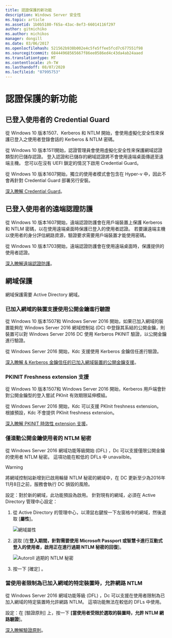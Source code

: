```yaml
---
title: 認證保護的新功能
description: Windows Server 安全性
ms.topic: article
ms.assetid: 1b0b5180-f65a-43ac-8ef3-66014116f297
author: gitmichiko
ms.author: michikos
manager: dongill
ms.date: 03/06/2017
ms.openlocfilehash: 521562b938b002e4c5fe5ffee5fcd7c677551f98
ms.sourcegitcommit: 68444968565667f86ee0586ed4c43da4ab24aaed
ms.translationtype: MT
ms.contentlocale: zh-TW
ms.lasthandoff: 08/07/2020
ms.locfileid: "87995753"
---
```

# <a name="whats-new-in-credential-protection"></a>認證保護的新功能

## <a name="credential-guard-for-signed-in-user"></a>已登入使用者的 Credential Guard

從 Windows 10 版本1507、Kerberos 和 NTLM 開始，會使用虛擬化安全性來保護已登入之使用者登錄會話的 Kerberos & NTLM 密碼。

從 Windows 10 版本1511開始，認證管理員會使用虛擬化安全性來保護網域認證類型的已儲存認證。 登入認證和已儲存的網域認證將不會使用遠端桌面傳遞至遠端主機。 您可以在沒有 UEFI 鎖定的情況下啟用 Credential Guard。

從 Windows 10 版本1607開始，獨立的使用者模式會包含在 Hyper-v 中，因此不會再針對 Credential Guard 部署另行安裝。

[深入瞭解 Credential Guard](/windows/security/identity-protection/credential-guard/credential-guard)。


## <a name="remote-credential-guard-for-signed-in-user"></a>已登入使用者的遠端認證防護

從 Windows 10 版本1607開始，遠端認證防護會在用戶端裝置上保護 Kerberos 和 NTLM 密碼，以在使用遠端桌面時保護已登入的使用者認證。 若要讓遠端主機以使用者的身分評估網路資源，驗證要求需要用戶端裝置才能使用密碼。

從 Windows 10 版本1703開始，遠端認證防護會在使用遠端桌面時，保護提供的使用者認證。

[深入瞭解遠端認證防護](/windows/security/identity-protection/remote-credential-guard)。

## <a name="domain-protections"></a>網域保護

網域保護需要 Active Directory 網域。

### <a name="domain-joined-device-support-for-authentication-using-public-key"></a>已加入網域的裝置支援使用公開金鑰進行驗證

從 Windows 10 版本1507和 Windows Server 2016 開始，如果已加入網域的裝置能夠在 Windows Server 2016 網域控制站 (DC) 中登錄其系結的公開金鑰，則裝置可以對 Windows Server 2016 DC 使用 Kerberos PKINIT 驗證，以公開金鑰進行驗證。

從 Windows Server 2016 開始，Kdc 支援使用 Kerberos 金鑰信任進行驗證。

[深入瞭解 & Kerberos 金鑰信任的已加入網域裝置的公開金鑰支援](../kerberos/whats-new-in-kerberos-authentication.md)。

### <a name="pkinit-freshness-extension-support"></a>PKINIT Freshness extension 支援

從 Windows 10 版本1507和 Windows Server 2016 開始，Kerberos 用戶端會針對公開金鑰型的登入嘗試 PKInit 有效期限延伸模組。

從 Windows Server 2016 開始，Kdc 可以支援 PKInit freshness extension。  根據預設，Kdc 不會提供 PKInit freshness extension。

[深入瞭解 PKINIT 時效性 extension 支援](../kerberos/whats-new-in-kerberos-authentication.md)。

### <a name="rolling-public-key-only-users-ntlm-secrets"></a>僅滾動公開金鑰使用者的 NTLM 秘密

從 Windows Server 2016 網域功能等級開始 (DFL) ，Dc 可以支援僅限公開金鑰的使用者 NTLM 秘密。 這項功能在較低的 DFLs 中 unavailble。

> [!WARNING]
> 將網域控制站新增到已啟用輪替 NTLM 秘密的網域中，在 DC 更新至少為2016年11月8日之前，服務會執行 DC 損毀的風險。

設定：對於新的網域，此功能預設為啟用。 針對現有的網域，必須在 Active Directory 管理中心設定：

1. 從 Active Directory 的管理中心，以滑鼠右鍵按一下左窗格中的網域，然後選取 [**屬性**]。

    ![網域屬性](../media/Credentials-Protection-And-Management/domain-properties.png)

2. 選取 [在**登入期間，針對需要使用 Microsoft Passport 或智慧卡進行互動式登入的使用者，啟用正在進行過期 NTLM 秘密的回復**]。

    ![Autoroll 過期的 NTLM 秘密](../media/Credentials-Protection-And-Management/autoroll-ntlm.png)

3. 按一下 [確定]  。

### <a name="allowing-network-ntlm-when-user-is-restricted-to-specific-domain-joined-devices"></a>當使用者限制為已加入網域的特定裝置時，允許網路 NTLM

從 Windows Server 2016 網域功能等級 (DFL) ，Dc 可以支援在使用者限制為已加入網域的特定裝置時允許網路 NTLM。 這項功能無法在較低的 DFLs 中使用。

設定：在 [驗證原則] 上，按一下 **[當使用者受限於選取的裝置時，允許 NTLM 網路驗證**]。

[深入瞭解驗證原則](./authentication-policies-and-authentication-policy-silos.md)。